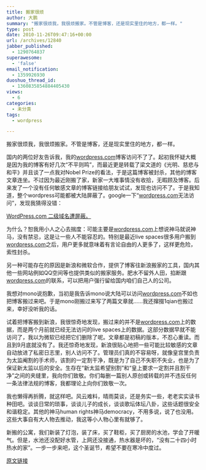 ```yaml
---
title: 搬家很烦
author: 大鹏
summary: "搬家很烦我，我很烦搬家。不管是博客，还是现实里住的地方，都一样。"
type: post
date: 2010-11-26T09:47:16+00:00
url: /archives/12840
jabber_published:
  - 1290764837
superawesome:
  - 'false'
email_notification:
  - 1359926930
duoshuo_thread_id:
  - 1360835854884405430
views:
  - 6
categories:
  - 未分类
tags:
  - wordpress

---
```

搬家很烦我，我很烦搬家。不管是博客，还是现实里住的地方，都一样。
  
国内的两位好友告诉我，我的[wordpress.com][1]博客访问不了了。起初我怀疑大概是因为我的博客有好几次“不平则鸣”，而最近更是转载了梁文道的《光明、慈悲与和平》并且谈了一点我对Nobel Prize的看法，于是这篇博客被封杀，其他的博客文章连坐。不过因为最近刚搬了家，新家一大堆事情没有收拾，无暇顾及博客。后来发了一个没有任何敏感文章的博客链接给朋友试试，发现也访问不了。于是我知道，整个wordpress可能都被大陆屏蔽了。google一下“[wordpress.com][1]无法访问”，发现我猜得没错：
  
[WordPress.com 二级域名遭屏蔽。][2]
  
为什么？恕我用小人之心去揣度：可能主要是[wordpress.com][1]上想说神马就说神马，没有禁忌，这是让一些人不能容忍的。特别是最近live spaces很多用户搬到[wordpress.com][1]之后，用户更多就意味着有言论自由的人更多了，这样更危险，索性封杀。
  
另一种可能存在的原因是新浪和微软合作，提供了博客往新浪搬家的工具，国内其他一些网站例如QQ空间等也提供类似的搬家服务。肥水不留外人田，掐断跟[wordpress.com][1]的联系，可以把用户强行留给国内咱们自己人的公司。
  
我想对mono说抱歉，当初是我告诉mono说大陆可以访问[wordpress.com][1]不如也把博客搬过来吧。于是mono刚搬过来写了两篇文章就……我还撺掇1qian也搬过来，幸好没听我的话。
  
试着把博客搬到新浪，我很惊奇地发现，搬过来的并不是[wordpress.com][1]上的数据，而是两个月前就已经无法访问的live spaces上的数据。这部分数据早就不能访问了，我以为微软已经把它们删除了呢。文章都是初稿的版本，不忍心重读。而且到9月底就没有了。我还惊奇地发现，新浪很贴心地把一些可能比较敏感的文章自动放进了私密日志里，别人访问不了。管理员们真的不容易呀，就像皇宫里负责为太监阉割的手术师，该割的一定割干净，既是为了自己不失职不失业，也是为了保证新太监以后的安全。生存在“新太监希望别割”和“皇上要求一定割并且割干净”之间的夹缝里，我向你们致敬。你们每删一篇别人原创或转载的并不违反任何一条法律法规的博客，我都理论上向你们致敬一次。
  
我也懒得再折腾，就这样吧。风云难料，晴雨莫谈，还是务实一些，老老实实读书种田吧。谈谈日常的琐事，谈谈儿子的成长，谈谈歌坛体坛八卦，这些话题很安全和谐稳定。其他的神马human rights神马democracy，不用多说，说了也没用。这些大事自有大人物去推动，我这等小人物心里有就够了。
  
新搬的公寓，我们新装了灯泡，装了床，买了鞋柜，买了厨房的水池，学会了开暖气。但是，水池还没配好水管，上网还没接通，热水器是坏的，“没有二十四小时热水的家”。一步一步来吧，这个圣诞节，希望不要在寒冷中度过。

 [1]: http://wordpress.com
 [2]: http://www.8dianpu.com/blog/post/2010-11-10.html

[原文链接](http://dapengde.com/archives/12840)

